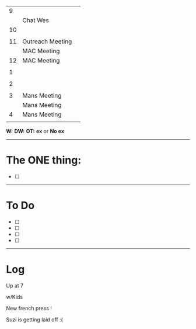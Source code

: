 
|     |                  |     |
| --- | ---------------- | --- |
| 9   |                  |     |
|     | Chat Wes         |     |
| 10  |                  |     |
|     |                  |     |
| 11  | Outreach Meeting |     |
|     | MAC Meeting      |     |
| 12  | MAC Meeting      |     |
|     |                  |     |
| 1   |                  |     |
|     |                  |     |
| 2   |                  |     |
|     |                  |     |
| 3   | Mans Meeting     |     |
|     | Mans Meeting     |     |
| 4   | Mans Meeting     |     |
|     |                  |     |

**W:**
**DW:**
**OT:**
**ex** or **No ex**

---
# The ONE thing: 
- [ ] 

---
# To Do

- [ ] 
- [ ] 
- [ ] 
- [ ] 

---

# Log

Up at 7

w/Kids

New french press !

Suzi is getting laid off :(



